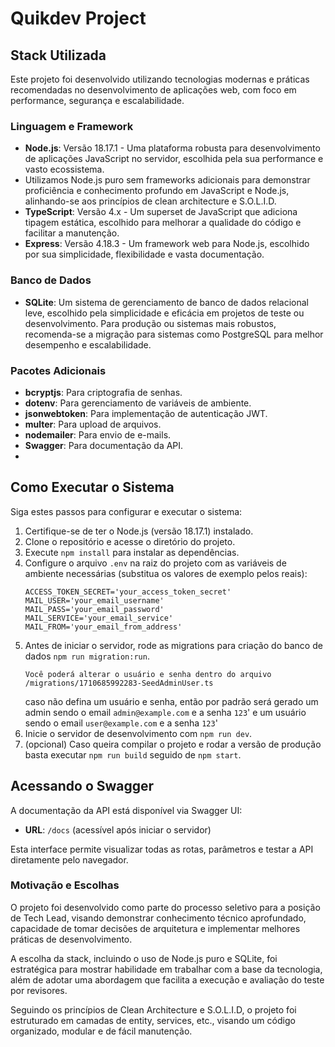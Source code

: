 
# Quikdev Project

## Stack Utilizada

Este projeto foi desenvolvido utilizando tecnologias modernas e práticas recomendadas no desenvolvimento de aplicações web, com foco em performance, segurança e escalabilidade.

### Linguagem e Framework
- **Node.js**: Versão 18.17.1 - Uma plataforma robusta para desenvolvimento de aplicações JavaScript no servidor, escolhida pela sua performance e vasto ecossistema.
- Utilizamos Node.js puro sem frameworks adicionais para demonstrar proficiência e conhecimento profundo em JavaScript e Node.js, alinhando-se aos princípios de clean architecture e S.O.L.I.D.
- **TypeScript**: Versão 4.x - Um superset de JavaScript que adiciona tipagem estática, escolhido para melhorar a qualidade do código e facilitar a manutenção.
- **Express**: Versão 4.18.3 - Um framework web para Node.js, escolhido por sua simplicidade, flexibilidade e vasta documentação.

### Banco de Dados
- **SQLite**: Um sistema de gerenciamento de banco de dados relacional leve, escolhido pela simplicidade e eficácia em projetos de teste ou desenvolvimento. Para produção ou sistemas mais robustos, recomenda-se a migração para sistemas como PostgreSQL para melhor desempenho e escalabilidade.

### Pacotes Adicionais
- **bcryptjs**: Para criptografia de senhas.
- **dotenv**: Para gerenciamento de variáveis de ambiente.
- **jsonwebtoken**: Para implementação de autenticação JWT.
- **multer**: Para upload de arquivos.
- **nodemailer**: Para envio de e-mails.
- **Swagger**: Para documentação da API.
- 
## Como Executar o Sistema
Siga estes passos para configurar e executar o sistema:

1. Certifique-se de ter o Node.js (versão 18.17.1) instalado.
2. Clone o repositório e acesse o diretório do projeto.
3. Execute `npm install` para instalar as dependências.
4. Configure o arquivo `.env` na raiz do projeto com as variáveis de ambiente necessárias (substitua os valores de exemplo pelos reais):
   ```
   ACCESS_TOKEN_SECRET='your_access_token_secret'
   MAIL_USER='your_email_username'
   MAIL_PASS='your_email_password'
   MAIL_SERVICE='your_email_service'
   MAIL_FROM='your_email_from_address'
   ```
6. Antes de iniciar o servidor, rode as migrations para criação do banco de dados `npm run migration:run`.
   ```
   Você poderá alterar o usuário e senha dentro do arquivo /migrations/1710685992283-SeedAdminUser.ts
   ```
   caso não defina um usuário e senha, então por padrão será gerado um admin sendo o email `admin@example.com` e a senha `123`' e um usuário sendo o email `user@example.com` e a senha `123`'
7. Inicie o servidor de desenvolvimento com `npm run dev`.
8. (opcional) Caso queira compilar o projeto e rodar a versão de produção basta executar `npm run build` seguido de `npm start`.

## Acessando o Swagger
A documentação da API está disponível via Swagger UI:

- **URL**: `/docs` (acessível após iniciar o servidor)

Esta interface permite visualizar todas as rotas, parâmetros e testar a API diretamente pelo navegador.

### Motivação e Escolhas

O projeto foi desenvolvido como parte do processo seletivo para a posição de Tech Lead, visando demonstrar conhecimento técnico aprofundado, capacidade de tomar decisões de arquitetura e implementar melhores práticas de desenvolvimento.

A escolha da stack, incluindo o uso de Node.js puro e SQLite, foi estratégica para mostrar habilidade em trabalhar com a base da tecnologia, além de adotar uma abordagem que facilita a execução e avaliação do teste por revisores.

Seguindo os princípios de Clean Architecture e S.O.L.I.D, o projeto foi estruturado em camadas de entity, services, etc., visando um código organizado, modular e de fácil manutenção.

